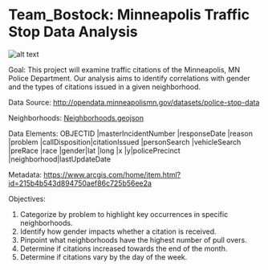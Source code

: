 # Team_Bostock: Minneapolis Traffic Stop Data Analysis

![alt text](https://raw.githubusercontent.com/mccallkm/Team_Bostock/master/images/MplsSL.jpg)

Goal:
This project will examine traffic citations of the Minneapolis, MN Police Department. Our analysis aims to identify correlations with gender and the types of citations issued in a given neighborhood.

Data Source: http://opendata.minneapolismn.gov/datasets/police-stop-data

Neighborhoods: [Neighborhoods.geojson](static/data/Neighborhoods.geojson)

Data Elements:
OBJECTID |masterIncidentNumber |responseDate |reason |problem |callDisposition|citationIssued 
|personSearch |vehicleSearch |preRace |race |gender|lat |long |x |y|policePrecinct |neighborhood|lastUpdateDate 

Metadata: https://www.arcgis.com/home/item.html?id=215b4b543d894750aef86c725b56ee2a

Objectives:
1. Categorize by problem to highlight key occurrences in specific neighborhoods.
2. Identify how gender impacts whether a citation is received.
3. Pinpoint what neighborhoods have the highest number of pull overs.
4. Determine if citations increased towards the end of the month.
5. Determine if citations vary by the day of the week.




